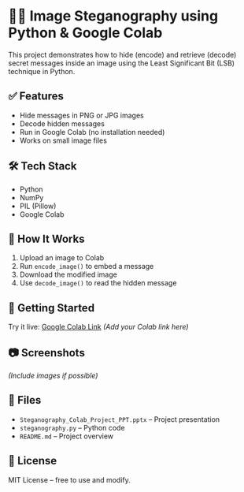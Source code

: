 # 🕵️‍♂️ Image Steganography using Python & Google Colab

This project demonstrates how to hide (encode) and retrieve (decode) secret messages inside an image using the Least Significant Bit (LSB) technique in Python.

## ✅ Features
- Hide messages in PNG or JPG images
- Decode hidden messages
- Run in Google Colab (no installation needed)
- Works on small image files

## 🛠️ Tech Stack
- Python
- NumPy
- PIL (Pillow)
- Google Colab

## 🧪 How It Works
1. Upload an image to Colab
2. Run `encode_image()` to embed a message
3. Download the modified image
4. Use `decode_image()` to read the hidden message

## 🚀 Getting Started
Try it live: [Google Colab Link](https://colab.research.google.com/) *(Add your Colab link here)*

## 📷 Screenshots
*(Include images if possible)*

## 📄 Files
- `Steganography_Colab_Project_PPT.pptx` – Project presentation
- `steganography.py` – Python code
- `README.md` – Project overview

## 🔗 License
MIT License – free to use and modify.
